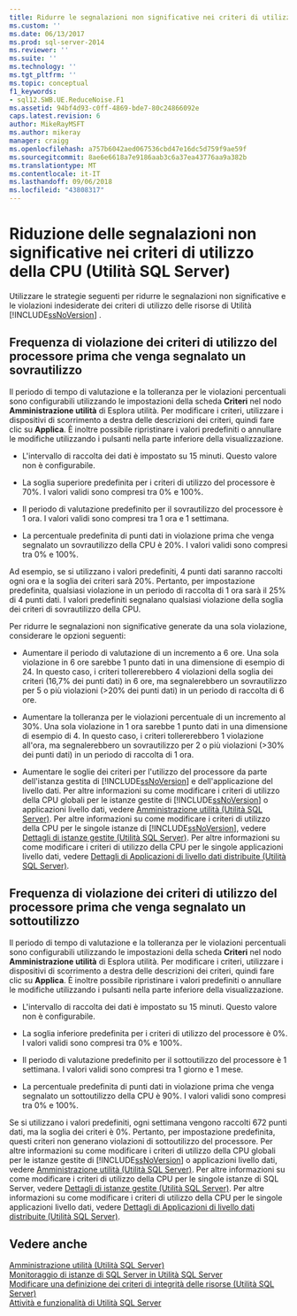 ```yaml
---
title: Ridurre le segnalazioni non significative nei criteri di utilizzo della CPU (utilità SQL Server) | Microsoft Docs
ms.custom: ''
ms.date: 06/13/2017
ms.prod: sql-server-2014
ms.reviewer: ''
ms.suite: ''
ms.technology: ''
ms.tgt_pltfrm: ''
ms.topic: conceptual
f1_keywords:
- sql12.SWB.UE.ReduceNoise.F1
ms.assetid: 94bf4d93-c0ff-4869-bde7-80c24866092e
caps.latest.revision: 6
author: MikeRayMSFT
ms.author: mikeray
manager: craigg
ms.openlocfilehash: a757b6042aed067536cbd47e16dc5d759f9ae59f
ms.sourcegitcommit: 8ae6e6618a7e9186aab3c6a37ea43776aa9a382b
ms.translationtype: MT
ms.contentlocale: it-IT
ms.lasthandoff: 09/06/2018
ms.locfileid: "43808317"
---
```

# <a name="reduce-noise-in-cpu-utilization-policies-sql-server-utility"></a>Riduzione delle segnalazioni non significative nei criteri di utilizzo della CPU (Utilità SQL Server)
  Utilizzare le strategie seguenti per ridurre le segnalazioni non significative e le violazioni indesiderate dei criteri di utilizzo delle risorse di Utilità [!INCLUDE[ssNoVersion](../../includes/ssnoversion-md.md)] .  
  
## <a name="how-frequently-should-processor-utilization-be-in-violation-before-it-is-reported-as-overutilized"></a>Frequenza di violazione dei criteri di utilizzo del processore prima che venga segnalato un sovrautilizzo  
 Il periodo di tempo di valutazione e la tolleranza per le violazioni percentuali sono configurabili utilizzando le impostazioni della scheda **Criteri** nel nodo **Amministrazione utilità** di Esplora utilità. Per modificare i criteri, utilizzare i dispositivi di scorrimento a destra delle descrizioni dei criteri, quindi fare clic su **Applica**. È inoltre possibile ripristinare i valori predefiniti o annullare le modifiche utilizzando i pulsanti nella parte inferiore della visualizzazione.  
  
-   L'intervallo di raccolta dei dati è impostato su 15 minuti. Questo valore non è configurabile.  
  
-   La soglia superiore predefinita per i criteri di utilizzo del processore è 70%. I valori validi sono compresi tra 0% e 100%.  
  
-   Il periodo di valutazione predefinito per il sovrautilizzo del processore è 1 ora. I valori validi sono compresi tra 1 ora e 1 settimana.  
  
-   La percentuale predefinita di punti dati in violazione prima che venga segnalato un sovrautilizzo della CPU è 20%. I valori validi sono compresi tra 0% e 100%.  
  
 Ad esempio, se si utilizzano i valori predefiniti, 4 punti dati saranno raccolti ogni ora e la soglia dei criteri sarà 20%. Pertanto, per impostazione predefinita, qualsiasi violazione in un periodo di raccolta di 1 ora sarà il 25% di 4 punti dati. I valori predefiniti segnalano qualsiasi violazione della soglia dei criteri di sovrautilizzo della CPU.  
  
 Per ridurre le segnalazioni non significative generate da una sola violazione, considerare le opzioni seguenti:  
  
-   Aumentare il periodo di valutazione di un incremento a 6 ore. Una sola violazione in 6 ore sarebbe 1 punto dati in una dimensione di esempio di 24. In questo caso, i criteri tollererebbero 4 violazioni della soglia dei criteri (16,7% dei punti dati) in 6 ore, ma segnalerebbero un sovrautilizzo per 5 o più violazioni (>20% dei punti dati) in un periodo di raccolta di 6 ore.  
  
-   Aumentare la tolleranza per le violazioni percentuale di un incremento al 30%. Una sola violazione in 1 ora sarebbe 1 punto dati in una dimensione di esempio di 4. In questo caso, i criteri tollererebbero 1 violazione all'ora, ma segnalerebbero un sovrautilizzo per 2 o più violazioni (>30% dei punti dati) in un periodo di raccolta di 1 ora.  
  
-   Aumentare le soglie dei criteri per l'utilizzo del processore da parte dell'istanza gestita di [!INCLUDE[ssNoVersion](../../includes/ssnoversion-md.md)] e dell'applicazione del livello dati. Per altre informazioni su come modificare i criteri di utilizzo della CPU globali per le istanze gestite di [!INCLUDE[ssNoVersion](../../includes/ssnoversion-md.md)] o applicazioni livello dati, vedere [Amministrazione utilità &#40;Utilità SQL Server&#41;](../../database-engine/utility-administration-sql-server-utility.md). Per altre informazioni su come modificare i criteri di utilizzo della CPU per le singole istanze di [!INCLUDE[ssNoVersion](../../includes/ssnoversion-md.md)], vedere [Dettagli di istanze gestite &#40;Utilità SQL Server&#41;](../../database-engine/managed-instance-details-sql-server-utility.md). Per altre informazioni su come modificare i criteri di utilizzo della CPU per le singole applicazioni livello dati, vedere [Dettagli di Applicazioni di livello dati distribuite &#40;Utilità SQL Server&#41;](../../database-engine/deployed-data-tier-application-details-sql-server-utility.md).  
  
## <a name="how-frequently-should-processor-utilization-be-in-violation-before-it-is-reported-as-underutilized"></a>Frequenza di violazione dei criteri di utilizzo del processore prima che venga segnalato un sottoutilizzo  
 Il periodo di tempo di valutazione e la tolleranza per le violazioni percentuali sono configurabili utilizzando le impostazioni della scheda **Criteri** nel nodo **Amministrazione utilità** di Esplora utilità. Per modificare i criteri, utilizzare i dispositivi di scorrimento a destra delle descrizioni dei criteri, quindi fare clic su **Applica**. È inoltre possibile ripristinare i valori predefiniti o annullare le modifiche utilizzando i pulsanti nella parte inferiore della visualizzazione.  
  
-   L'intervallo di raccolta dei dati è impostato su 15 minuti. Questo valore non è configurabile.  
  
-   La soglia inferiore predefinita per i criteri di utilizzo del processore è 0%. I valori validi sono compresi tra 0% e 100%.  
  
-   Il periodo di valutazione predefinito per il sottoutilizzo del processore è 1 settimana. I valori validi sono compresi tra 1 giorno e 1 mese.  
  
-   La percentuale predefinita di punti dati in violazione prima che venga segnalato un sottoutilizzo della CPU è 90%. I valori validi sono compresi tra 0% e 100%.  
  
 Se si utilizzano i valori predefiniti, ogni settimana vengono raccolti 672 punti dati, ma la soglia dei criteri è 0%. Pertanto, per impostazione predefinita, questi criteri non generano violazioni di sottoutilizzo del processore. Per altre informazioni su come modificare i criteri di utilizzo della CPU globali per le istanze gestite di [!INCLUDE[ssNoVersion](../../includes/ssnoversion-md.md)] o applicazioni livello dati, vedere [Amministrazione utilità &#40;Utilità SQL Server&#41;](../../database-engine/utility-administration-sql-server-utility.md). Per altre informazioni su come modificare i criteri di utilizzo della CPU per le singole istanze di SQL Server, vedere [Dettagli di istanze gestite &#40;Utilità SQL Server&#41;](../../database-engine/managed-instance-details-sql-server-utility.md). Per altre informazioni su come modificare i criteri di utilizzo della CPU per le singole applicazioni livello dati, vedere [Dettagli di Applicazioni di livello dati distribuite &#40;Utilità SQL Server&#41;](../../database-engine/deployed-data-tier-application-details-sql-server-utility.md).  
  
## <a name="see-also"></a>Vedere anche  
 [Amministrazione utilità &#40;Utilità SQL Server&#41;](../../database-engine/utility-administration-sql-server-utility.md)   
 [Monitoraggio di istanze di SQL Server in Utilità SQL Server](monitor-instances-of-sql-server-in-the-sql-server-utility.md)   
 [Modificare una definizione dei criteri di integrità delle risorse &#40;Utilità SQL Server&#41;](modify-a-resource-health-policy-definition-sql-server-utility.md)   
 [Attività e funzionalità di Utilità SQL Server](sql-server-utility-features-and-tasks.md)  
  
  
